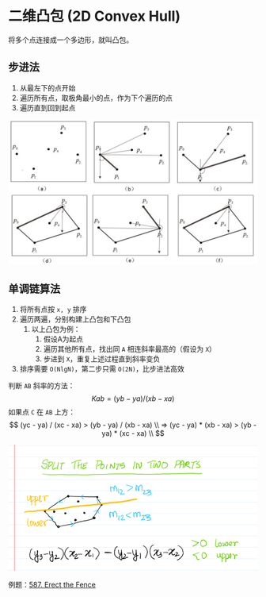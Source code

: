 # 二维凸包 (2D Convex Hull)

将多个点连接成一个多边形，就叫凸包。



## 步进法

1. 从最左下的点开始
2. 遍历所有点，取极角最小的点，作为下个遍历的点
3. 遍历直到回到起点

<img src="assets/v2-00262801fbba6191268d0be4a5cfb774_1440w.jpg" alt="img" style="zoom: 67%;" />



## 单调链算法

1. 将所有点按 `x, y` 排序
2. 遍历两遍，分别构建上凸包和下凸包
   1. 以上凸包为例：
      1. 假设A为起点
      2. 遍历其他所有点，找出同 `A` 相连斜率最高的（假设为 `X`）
      3. 步进到 `X`，重复上述过程直到斜率变负
3. 排序需要 `O(NlgN)`，第二步只需 `O(2N)`，比步进法高效

判断 `AB` 斜率的方法：
$$
Kab = (yb - ya) / (xb - xa)
$$
如果点 `C` 在 `AB` 上方：
$$
(yc - ya) / (xc - xa) > (yb - ya) / (xb - xa) \\
 => (yc - ya) * (xb - xa) > (yb - ya) * (xc - xa) \\
$$

![image](assets/4ae30ac4-6e6f-47fa-9528-7f725735cbbf_1630671725.490843.png)



例题：[587. Erect the Fence](https://leetcode.com/problems/erect-the-fence/)

